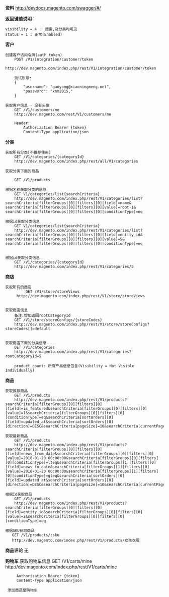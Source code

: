 **资料**
    http://devdocs.magento.com/swagger/#/

**返回键值说明**：

    visibility = 4 ： 搜索,及分类均可见
    status = 1 : 正常(Enabled)


**客户**

    创建客户访问令牌(auth token)
        POST /V1/integration/customer/token
        http://dev.magento.com/index.php/rest/V1/integration/customer/token
        
        测试账号:
        {
            "username": "gaoyong@xiaoningmeng.net",
            "password": "xnm2015,"
        }

    获取客户信息 - 没有头像
        GET /V1/customers/me
        http://dev.magento.com/rest/V1/customers/me
    
        Header:
            Authorization Bearer {token}
            Content-Type application/json
    
**分类**
    
    获取所有分类[不推荐使用]
        GET /V1/categories/{categoryId}
        http://dev.magento.com/index.php/rest/all/V1/categories
        
    获取分类下面的商品
    
        GET /V1/products
        
    根据名称获取分类的信息
        GET V1/categories/list{searchCriteria}
        http://dev.magento.com/index.php/rest/V1/categories/list?searchCriteria[filterGroups][0][filters][0][field]=name& searchCriteria[filterGroups][0][filters][0][value]=root-1& searchCriteria[filterGroups][0][filters][0][conditionType]=eq
    
    根据id获取分类信息
        GET V1/categories/list{searchCriteria}
        http://dev.magento.com/index.php/rest/V1/categories/list?searchCriteria[filterGroups][0][filters][0][field]=entity_id& searchCriteria[filterGroups][0][filters][0][value]=5& searchCriteria[filterGroups][0][filters][0][conditionType]=eq
    
    
    根据id获取分类信息
        GET /V1/categories/{categoryId}
        http://dev.magento.com/index.php/rest/V1/categories/5
        
        
**商店**
    
    获取所有的商店
         ````GET /V1/store/storeViews
         http://dev.magento.com/index.php/rest/V1/store/storeViews
        
    
    获取商店信息
        备注:增加返回rootCategoryId
        GET /V1/store/storeConfigs/{storeCodes}
        http://dev.magento.com/index.php/rest/V1/store/storeConfigs?storeCodes[]=default
        
    
    获取商店下面的分类信息
        GET /V1/categories
        http://dev.magento.com/index.php/rest/V1/categories?rootCategoryId=5
        
        product_count: 所有产品信息包含(Visibility = Not Visible Individually)

**商品**



    获取推荐商品
        GET /V1/products
        http://dev.magento.com/index.php/rest/V1/products?searchCriteria[filterGroups][0][filters][0][field]=is_featured&searchCriteria[filterGroups][0][filters][0][value]=1&searchCriteria[filterGroups][0][filters][0][conditionType]=eq&searchCriteria[sortOrders][0][field]=updated_at&searchCriteria[sortOrders][0][direction]=DESC&searchCriteria[pageSize]=10&searchCriteria[currentPage]=1
    
    获取最新商品
        GET /V1/products
        http://dev.magento.com/index.php/rest/V1/products?searchCriteria[filterGroups][0][filters][0][field]=news_from_date&searchCriteria[filterGroups][0][filters][0][value]=2018-01-20 00:00:00&searchCriteria[filterGroups][0][filters][0][conditionType]=lteq&searchCriteria[filterGroups][1][filters][0][field]=news_to_date&searchCriteria[filterGroups][1][filters][0][value]=2018-01-20 00:00:00&searchCriteria[filterGroups][1][filters][0][conditionType]=gteq&searchCriteria[sortOrders][0][field]=updated_at&searchCriteria[sortOrders][0][direction]=DESC&searchCriteria[pageSize]=10&searchCriteria[currentPage]=1
    
    根据Id获取商品
        GET /V1/products
        http://dev.magento.com/index.php/rest/V1/products?searchCriteria[filterGroups][0][filters][0][field]=entity_id&searchCriteria[filterGroups][0][filters][0][value]=2&searchCriteria[filterGroups][0][filters][0][conditionType]=eq
    
    根据SKU获取商品
       GET /V1/products/:sku
       http://dev.magento.com/index.php/rest/V1/products/女孩衣服
   

**商品评论**
     无
     
     
**购物车**
     获取购物车信息
         GET /V1/carts/mine
         http://dev.magento.com/index.php/rest/V1/carts/mine
         
         Authorization Bearer {token}
         Content-Type application/json
         
     添加商品至购物车
        



